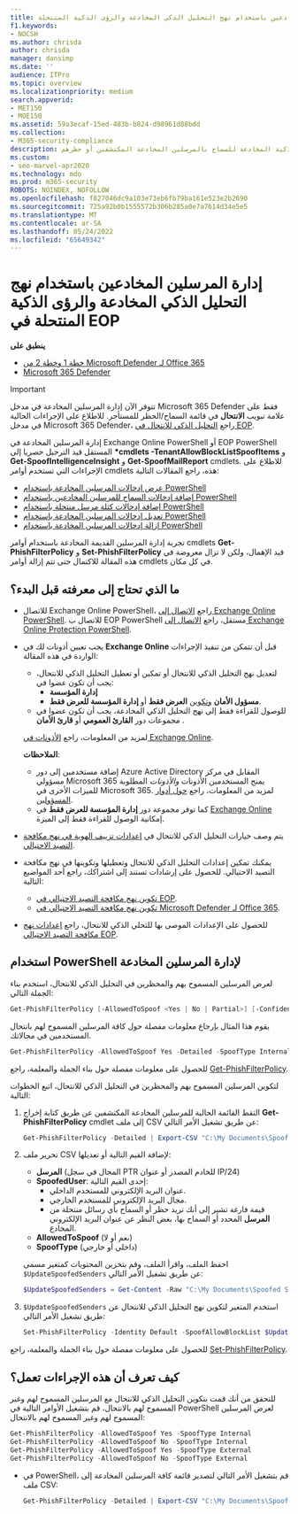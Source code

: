 ```yaml
---
title: إدارة المرسلين المخادعين باستخدام نهج التحليل الذكي المخادعة والرؤى الذكية المنتحلة
f1.keywords:
- NOCSH
ms.author: chrisda
author: chrisda
manager: dansimp
ms.date: ''
audience: ITPro
ms.topic: overview
ms.localizationpriority: medium
search.appverid:
- MET150
- MOE150
ms.assetid: 59a3ecaf-15ed-483b-b824-d98961d88bdd
ms.collection:
- M365-security-compliance
description: يمكن للمسؤولين معرفة كيفية استخدام نهج التحليل الذكي المخادعة والرؤى الذكية المخادعة للسماح بالمرسلين المخادعة المكتشفين أو حظرهم.
ms.custom:
- seo-marvel-apr2020
ms.technology: mdo
ms.prod: m365-security
ROBOTS: NOINDEX, NOFOLLOW
ms.openlocfilehash: f827046dc9a103e73eb6fb79ba161e523e2b2690
ms.sourcegitcommit: 725a92b0b1555572b306b285a0e7a7614d34e5e5
ms.translationtype: MT
ms.contentlocale: ar-SA
ms.lasthandoff: 05/24/2022
ms.locfileid: "65649342"
---
```

# <a name="manage-spoofed-senders-using-the-spoof-intelligence-policy-and-spoof-intelligence-insight-in-eop"></a>إدارة المرسلين المخادعين باستخدام نهج التحليل الذكي المخادعة والرؤى الذكية المنتحلة في EOP

**ينطبق على**
- [خطة 1 وخطة 2 من Microsoft Defender لـ Office 365](defender-for-office-365.md)
- [Microsoft 365 Defender](../defender/microsoft-365-defender.md)

> [!IMPORTANT]
> تتوفر الآن إدارة المرسلين المخادعة في مدخل Microsoft 365 Defender فقط على علامة تبويب **الانتحال** في قائمة السماح/الحظر للمستأجر. للاطلاع على الإجراءات الحالية في مدخل Microsoft 365 Defender، راجع [التحليل الذكي للانتحال في EOP](learn-about-spoof-intelligence.md).
>
> إدارة المرسلين المخادعة في Exchange Online PowerShell أو EOP PowerShell المستقل قيد الترحيل حصريا إلى **\*cmdlets -TenantAllowBlockListSpoofItems** و **Get-SpoofIntelligenceInsight** و **Get-SpoofMailReport** cmdlets. للاطلاع على الإجراءات التي تستخدم أوامر cmdlets هذه، راجع المقالات التالية:
>
> - [عرض إدخالات المرسلين المخادعة باستخدام PowerShell](tenant-allow-block-list.md#view-spoofed-sender-entries)
> - [إضافة إدخالات السماح للمرسلين المخادعين باستخدام PowerShell](manage-tenant-allows.md#add-spoofed-sender-allow-entries-using-powershell)
> - [إضافة إدخالات كتلة مرسل منتحلة باستخدام PowerShell](manage-tenant-blocks.md#add-spoofed-sender-block-entries)
> - [تعديل إدخالات المرسلين المخادعة باستخدام PowerShell](modify-remove-entries-tenant-allow-block.md#modify-allow-or-block-spoofed-sender-entries-from-the-tenant-allowblock-list)
> - [إزالة إدخالات المرسلين المخادعة باستخدام PowerShell](modify-remove-entries-tenant-allow-block.md#remove-allow-or-block-spoofed-sender-entries-from-the-tenant-allowblock-list)
>
> تجربة إدارة المرسلين القديمة المخادعة باستخدام أوامر cmdlets **Get-PhishFilterPolicy** و **Set-PhishFilterPolicy** قيد الإهمال، ولكن لا تزال معروضة في هذه المقالة للاكتمال حتى تتم إزالة أوامر cmdlets في كل مكان.

## <a name="what-do-you-need-to-know-before-you-begin"></a>ما الذي تحتاج إلى معرفته قبل البدء؟

- للاتصال Exchange Online PowerShell، راجع [الاتصال إلى Exchange Online PowerShell](/powershell/exchange/connect-to-exchange-online-powershell). للاتصال ب EOP PowerShell مستقل، راجع [الاتصال إلى Exchange Online Protection PowerShell](/powershell/exchange/connect-to-exchange-online-protection-powershell).

- يجب تعيين أذونات لك في **Exchange Online** قبل أن تتمكن من تنفيذ الإجراءات الواردة في هذه المقالة:
  - لتعديل نهج التحليل الذكي للانتحال أو تمكين أو تعطيل التحليل الذكي للانتحال، يجب أن تكون عضوا في:
    - **إدارة المؤسسة**
    - **مسؤول الأمان** <u>وتكوين</u> **العرض فقط** أو **إدارة المؤسسة للعرض فقط**.
  - للوصول للقراءة فقط إلى نهج التحليل الذكي المخادعة، يجب أن تكون عضوا في مجموعات دور **القارئ العمومي** أو **قارئ الأمان** .

  لمزيد من المعلومات، راجع [الأذونات في Exchange Online](/exchange/permissions-exo/permissions-exo).

  **الملاحظات**:

  - إضافة مستخدمين إلى دور Azure Active Directory المقابل في مركز مسؤولي Microsoft 365 يمنح المستخدمين الأذونات _والأذونات_ المطلوبة للميزات الأخرى في Microsoft 365. لمزيد من المعلومات، راجع [حول أدوار المسؤولين](../../admin/add-users/about-admin-roles.md).
  - كما توفر مجموعة دور **إدارة المؤسسة للعرض فقط** في [Exchange Online](/Exchange/permissions-exo/permissions-exo#role-groups) إمكانية الوصول للقراءة فقط إلى الميزة.

- يتم وصف خيارات التحليل الذكي للانتحال في [إعدادات تزييف الهوية في نهج مكافحة التصيد الاحتيالي](set-up-anti-phishing-policies.md#spoof-settings).

- يمكنك تمكين إعدادات التحليل الذكي للانتحال وتعطيلها وتكوينها في نهج مكافحة التصيد الاحتيالي. للحصول على إرشادات تستند إلى اشتراكك، راجع أحد المواضيع التالية:

  - [تكوين نهج مكافحة التصيد الاحتيالي في EOP](configure-anti-phishing-policies-eop.md).
  - [تكوين نهج مكافحة التصيد الاحتيالي في Microsoft Defender لـ Office 365](configure-mdo-anti-phishing-policies.md).

- للحصول على الإعدادات الموصى بها للتحلي الذكي للانتحال، راجع [إعدادات نهج مكافحة التصيد الاحتيالي EOP](recommended-settings-for-eop-and-office365.md#eop-anti-phishing-policy-settings).

## <a name="use-powershell-to-manage-spoofed-senders"></a>استخدام PowerShell لإدارة المرسلين المخادعة

لعرض المرسلين المسموح بهم والمحظرين في التحليل الذكي للانتحال، استخدم بناء الجملة التالي:

```powershell
Get-PhishFilterPolicy [-AllowedToSpoof <Yes | No | Partial>] [-ConfidenceLevel <Low | High>] [-DecisionBy <Admin | SpoofProtection>] [-Detailed] [-SpoofType <Internal | External>]
```

يقوم هذا المثال بإرجاع معلومات مفصلة حول كافة المرسلين المسموح لهم بانتحال المستخدمين في مجالاتك.

```powershell
Get-PhishFilterPolicy -AllowedToSpoof Yes -Detailed -SpoofType Internal
```

للحصول على معلومات مفصلة حول بناء الجملة والمعلمة، راجع [Get-PhishFilterPolicy](/powershell/module/exchange/get-phishfilterpolicy).

لتكوين المرسلين المسموح بهم والمحظرين في التحليل الذكي للانتحال، اتبع الخطوات التالية:

1. التقط القائمة الحالية للمرسلين المخادعة المكتشفين عن طريق كتابة إخراج **Get-PhishFilterPolicy** cmdlet إلى ملف CSV عن طريق تشغيل الأمر التالي:

   ```powershell
   Get-PhishFilterPolicy -Detailed | Export-CSV "C:\My Documents\Spoofed Senders.csv"
   ```

2. تحرير ملف CSV لإضافة القيم التالية أو تعديلها:
   - **المرسل** (المجال في سجل PTR للخادم المصدر أو عنوان IP/24)
   - **SpoofedUser**: إحدى القيم التالية:
     - عنوان البريد الإلكتروني للمستخدم الداخلي.
     - مجال البريد الإلكتروني للمستخدم الخارجي.
     - قيمة فارغة تشير إلى أنك تريد حظر أو السماح بأي رسائل منتحلة من **المرسل** المحدد أو السماح بها، بغض النظر عن عنوان البريد الإلكتروني المخادع.
   - **AllowedToSpoof** (نعم أو لا)
   - **SpoofType** (داخلي أو خارجي)

   احفظ الملف، واقرأ الملف، وقم بتخزين المحتويات كمتغير مسمى `$UpdateSpoofedSenders` عن طريق تشغيل الأمر التالي:

   ```powershell
   $UpdateSpoofedSenders = Get-Content -Raw "C:\My Documents\Spoofed Senders.csv"
   ```

3. `$UpdateSpoofedSenders` استخدم المتغير لتكوين نهج التحليل الذكي للانتحال عن طريق تشغيل الأمر التالي:

   ```powershell
   Set-PhishFilterPolicy -Identity Default -SpoofAllowBlockList $UpdateSpoofedSenders
   ```

للحصول على معلومات مفصلة حول بناء الجملة والمعلمة، راجع [Set-PhishFilterPolicy](/powershell/module/exchange/set-phishfilterpolicy).

## <a name="how-do-you-know-these-procedures-worked"></a>كيف تعرف أن هذه الإجراءات تعمل؟

للتحقق من أنك قمت بتكوين التحليل الذكي للانتحال مع المرسلين المسموح لهم وغير المسموح لهم بالانتحال، قم بتشغيل الأوامر التالية في PowerShell لعرض المرسلين المسموح لهم وغير المسموح لهم بالانتحال:

  ```powershell
  Get-PhishFilterPolicy -AllowedToSpoof Yes -SpoofType Internal
  Get-PhishFilterPolicy -AllowedToSpoof No -SpoofType Internal
  Get-PhishFilterPolicy -AllowedToSpoof Yes -SpoofType External
  Get-PhishFilterPolicy -AllowedToSpoof No -SpoofType External
  ```

- في PowerShell، قم بتشغيل الأمر التالي لتصدير قائمة كافة المرسلين المخادعة إلى ملف CSV:

   ```powershell
   Get-PhishFilterPolicy -Detailed | Export-CSV "C:\My Documents\Spoofed Senders.csv"
   ```
